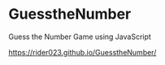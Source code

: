 # GuesstheNumber
Guess the Number Game using JavaScript


https://rider023.github.io/GuesstheNumber/
